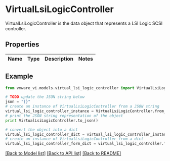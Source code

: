# VirtualLsiLogicController

VirtualLsiLogicController is the data object that represents a LSI Logic SCSI controller. 

## Properties
Name | Type | Description | Notes
------------ | ------------- | ------------- | -------------

## Example

```python
from vmware_vi.models.virtual_lsi_logic_controller import VirtualLsiLogicController

# TODO update the JSON string below
json = "{}"
# create an instance of VirtualLsiLogicController from a JSON string
virtual_lsi_logic_controller_instance = VirtualLsiLogicController.from_json(json)
# print the JSON string representation of the object
print VirtualLsiLogicController.to_json()

# convert the object into a dict
virtual_lsi_logic_controller_dict = virtual_lsi_logic_controller_instance.to_dict()
# create an instance of VirtualLsiLogicController from a dict
virtual_lsi_logic_controller_form_dict = virtual_lsi_logic_controller.from_dict(virtual_lsi_logic_controller_dict)
```
[[Back to Model list]](../README.md#documentation-for-models) [[Back to API list]](../README.md#documentation-for-api-endpoints) [[Back to README]](../README.md)


